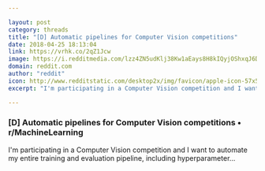 ```yaml
---

layout: post
category: threads
title: "[D] Automatic pipelines for Computer Vision competitions"
date: 2018-04-25 18:13:04
link: https://vrhk.co/2qZ1Jcw
image: https://i.redditmedia.com/lzz4ZN5udKlj38Kw1aEays8H8kIQyjOShxqJ6D-rQFg.jpg?w=320&s=cffab79e3184d4312086133668a64a65
domain: reddit.com
author: "reddit"
icon: http://www.redditstatic.com/desktop2x/img/favicon/apple-icon-57x57.png
excerpt: "I'm participating in a Computer Vision competition and I want to automate my entire training and evaluation pipeline, including hyperparameter..."

---
```


### [D] Automatic pipelines for Computer Vision competitions • r/MachineLearning

I'm participating in a Computer Vision competition and I want to automate my entire training and evaluation pipeline, including hyperparameter...